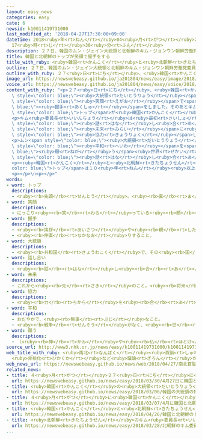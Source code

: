 ```yaml
---
layout: easy_news
categories: easy
cate: 6
newsid: k10011419731000
last_modified_at: '2018-04-27T17:30:00+09:00'
datetime: 2018<ruby>年<rt>ねん</rt></ruby>04<ruby>月<rt>がつ</rt></ruby>27<ruby>日<rt>にち</rt></ruby>
  17<ruby>時<rt>じ</rt></ruby>30<ruby>分<rt>ふん</rt></ruby>
description: ２７日、韓国のムン・ジェイン大統領と北朝鮮のキム・ジョンウン朝鮮労働党委員長が会って話をしました。
title: 韓国と北朝鮮のトップが笑顔で握手をする
title_with_ruby: <ruby>韓国<rt>かんこく</rt></ruby>と<ruby>北朝鮮<rt>きたちょうせん</rt></ruby>のトップが<ruby>笑顔<rt>えがお</rt></ruby>で<ruby>握手<rt>あくしゅ</rt></ruby>をする
outline: ２７日、韓国のムン・ジェイン大統領と北朝鮮のキム・ジョンウン朝鮮労働党委員長が会って話をしました。
outline_with_ruby: ２７<ruby>日<rt>にち</rt></ruby>、<ruby>韓国<rt>かんこく</rt></ruby>のムン・ジェイン<ruby>大統領<rt>だいとうりょう</rt></ruby>と<ruby>北朝鮮<rt>きたちょうせん</rt></ruby>のキム・ジョンウン<ruby>朝鮮労働党委員長<rt>ちょうせんろうどうとういいんちょう</rt></ruby>が<ruby>会<rt>あ</rt></ruby>って<ruby>話<rt>はなし</rt></ruby>をしました。
image_url: https://newswebeasy.github.io/ja201804/news/easy/image/2018/04/27/k10011419731000.jpg
voice_url: https://newswebeasy.github.io/ja201804/news/easy/voice/2018/04/27/k10011419731000.mp4
content_with_ruby: "<p>２７<ruby>日<rt>にち</rt></ruby>、<ruby>韓国<rt>かんこく</rt></ruby>のムン・ジェイン<span\
  \ style=\"color: blue;\"><ruby>大統領<rt>だいとうりょう</rt></ruby></span>と<ruby>北朝鮮<rt>きたちょうせん</rt></ruby>のキム・ジョンウン<ruby>朝鮮労働党委員長<rt>ちょうせんろうどうとういいんちょう</rt></ruby>が<ruby>会<rt>あ</rt></ruby>って<ruby>話<rt>はなし</rt></ruby>をしました。<ruby>２人<rt>ふたり</rt></ruby>は<ruby>韓国<rt>かんこく</rt></ruby>と<ruby>北朝鮮<rt>きたちょうせん</rt></ruby>の<ruby>間<rt>あいだ</rt></ruby>にあるパンムンジョムで<ruby>会<rt>あ</rt></ruby>って、<span\
  \ style=\"color: blue;\"><ruby>笑顔<rt>えがお</rt></ruby></span>で<span style=\"color:\
  \ blue;\"><ruby>握手<rt>あくしゅ</rt></ruby></span>をしました。そのあとキム<ruby>委員長<rt>いいんちょう</rt></ruby>が<ruby>歩<rt>ある</rt></ruby>いて<ruby>韓国<rt>かんこく</rt></ruby>に<ruby>入<rt>はい</rt></ruby>りました。<ruby>北朝鮮<rt>きたちょうせん</rt></ruby>の<span\
  \ style=\"color: blue;\">トップ</span>が<ruby>韓国<rt>かんこく</rt></ruby>に<ruby>入<rt>はい</rt></ruby>ったのは<ruby>初<rt>はじ</rt></ruby>めてです。</p>\n\
  <p>キム<ruby>委員長<rt>いいんちょう</rt></ruby>は<ruby>最初<rt>さいしょ</rt></ruby>に、「<ruby>新<rt>あたら</rt></ruby>しい<ruby>歴史<rt>れきし</rt></ruby>が<ruby>始<rt>はじ</rt></ruby>まります。<span\
  \ style=\"color: blue;\"><ruby>話<rt>はな</rt></ruby>し<ruby>合<rt>あ</rt></ruby>い</span>の<ruby>前<rt>まえ</rt></ruby>に<ruby>戻<rt>もど</rt></ruby>ることがないようにしましょう。これからも<ruby>時々<rt>ときどき</rt></ruby><ruby>会<rt>あ</rt></ruby>って、<span\
  \ style=\"color: blue;\"><ruby>未来<rt>みらい</rt></ruby></span>に<ruby>向<rt>む</rt></ruby>かって<span\
  \ style=\"color: blue;\"><ruby>協力<rt>きょうりょく</rt></ruby></span>していきたいと<ruby>思<rt>おも</rt></ruby>います」と<ruby>言<rt>い</rt></ruby>いました。</p>\n\
  <p>ムン<span style=\"color: blue;\"><ruby>大統領<rt>だいとうりょう</rt></ruby></span>は「<span\
  \ style=\"color: blue;\"><ruby>平和<rt>へいわ</rt></ruby></span>を<span style=\"color:\
  \ blue;\"><ruby>願<rt>ねが</rt></ruby>う</span><ruby>世界<rt>せかい</rt></ruby>の<ruby>人<rt>ひと</rt></ruby>たちに<ruby>大<rt>おお</rt></ruby>きな<ruby>贈<rt>おく</rt></ruby>り<ruby>物<rt>もの</rt></ruby>ができるような<span\
  \ style=\"color: blue;\"><ruby>話<rt>はな</rt></ruby>し<ruby>合<rt>あ</rt></ruby>い</span>にしたいと<ruby>思<rt>おも</rt></ruby>います」と<ruby>言<rt>い</rt></ruby>いました。</p>\n\
  <p><ruby>韓国<rt>かんこく</rt></ruby>と<ruby>北朝鮮<rt>きたちょうせん</rt></ruby>の<span style=\"\
  color: blue;\">トップ</span>は１０<ruby>年<rt>ねん</rt></ruby><ruby>以上<rt>いじょう</rt></ruby><ruby>会<rt>あ</rt></ruby>っていなかったので、<ruby>世界中<rt>せかいじゅう</rt></ruby>のテレビや<ruby>新聞<rt>しんぶん</rt></ruby>などでも<ruby>伝<rt>つた</rt></ruby>えています。</p>\n\
  <p></p>\n<p></p>"
words:
- word: トップ
  descriptions:
  - <ruby><rb>先頭</rb><rt>せんとう</rt></ruby>。<ruby><rb>真</rb><rt>ま</rt></ruby>っ<ruby><rb>先</rb><rt>さき</rt></ruby>。<ruby><rb>一番</rb><rt>いちばん</rt></ruby>。
- word: 笑顔
  descriptions:
  - にっこり<ruby><rb>笑</rb><rt>わら</rt></ruby>っている<ruby><rb>顔</rb><rt>かお</rt></ruby>。
- word: 握手
  descriptions:
  - <ruby><rb>挨拶</rb><rt>あいさつ</rt></ruby>や<ruby><rb>親</rb><rt>した</rt></ruby>しみ、<ruby><rb>喜</rb><rt>よろこ</rt></ruby>びを<ruby><rb>示</rb><rt>しめ</rt></ruby>すために<ruby><rb>手</rb><rt>て</rt></ruby>をにぎり<ruby><rb>合</rb><rt>あ</rt></ruby>うこと。
  - <ruby><rb>仲直</rb><rt>なかなお</rt></ruby>りすること。
- word: 大統領
  descriptions:
  - <ruby><rb>共和国</rb><rt>きょうわこく</rt></ruby>で、その<ruby><rb>国</rb><rt>くに</rt></ruby>を<ruby><rb>代表</rb><rt>だいひょう</rt></ruby>する<ruby><rb>人</rb><rt>ひと</rt></ruby>。
- word: 話し合い
  descriptions:
  - <ruby><rb>話</rb><rt>はな</rt></ruby>し<ruby><rb>合</rb><rt>あ</rt></ruby>うこと。<ruby><rb>相談</rb><rt>そうだん</rt></ruby>。
- word: 未来
  descriptions:
  - これから<ruby><rb>先</rb><rt>さき</rt></ruby>のこと。<ruby><rb>将来</rb><rt>しょうらい</rt></ruby>。
- word: 協力
  descriptions:
  - <ruby><rb>力</rb><rt>ちから</rt></ruby>を<ruby><rb>合</rb><rt>あ</rt></ruby>わせて、ものごとを<ruby><rb>行</rb><rt>おこな</rt></ruby>うこと。
- word: 平和
  descriptions:
  - おだやかで、<ruby><rb>無事</rb><rt>ぶじ</rt></ruby>なこと。
  - <ruby><rb>戦争</rb><rt>せんそう</rt></ruby>がなく、<ruby><rb>世</rb><rt>よ</rt></ruby>の<ruby><rb>中</rb><rt>なか</rt></ruby>が<ruby><rb>無事</rb><rt>ぶじ</rt></ruby>に<ruby><rb>治</rb><rt>おさ</rt></ruby>まっていること。
- word: 願う
  descriptions:
  - （<ruby><rb>神</rb><rt>かみ</rt></ruby>や<ruby><rb>仏</rb><rt>ほとけ</rt></ruby>やほかの<ruby><rb>人</rb><rt>ひと</rt></ruby>に）こうしてほしいと<ruby><rb>思</rb><rt>おも</rt></ruby>う。たのむ。<ruby><rb>望</rb><rt>のぞ</rt></ruby>む。
source_url: http://www3.nhk.or.jp/news/easy/k10011419731000/k10011419731000.html
web_title_with_ruby: <ruby>南北<rt>なんぼく</rt></ruby><ruby>首脳<rt>しゅのう</rt></ruby> <ruby>午前<rt>ごぜん</rt></ruby>の<ruby>会談<rt>かいだん</rt></ruby><ruby>終<rt>お</rt></ruby>わる
  <ruby>非核化<rt>ひかくか</rt></ruby>など<ruby>議論<rt>ぎろん</rt></ruby>か
web_news_url: https://newswebeasy.github.io/news/web/2018/04/27/南北首脳-午前の会談終わる-非核化など議論か
related_news:
- title: ４<ruby>月<rt>がつ</rt></ruby>２７<ruby>日<rt>にち</rt></ruby>に<ruby>韓国<rt>かんこく</rt></ruby>と<ruby>北朝鮮<rt>きたちょうせん</rt></ruby>のトップが<ruby>会<rt>あ</rt></ruby>うと<ruby>決<rt>き</rt></ruby>まる
  url: https://newswebeasy.github.io/news/easy/2018/03/30/4月27日に韓国と北朝鮮のトップが会うと決まる
- title: <ruby>韓国<rt>かんこく</rt></ruby>の<ruby>大統領<rt>だいとうりょう</rt></ruby>の<ruby>特使<rt>とくし</rt></ruby>が<ruby>北朝鮮<rt>きたちょうせん</rt></ruby>のキム<ruby>委員長<rt>いいんちょう</rt></ruby>と<ruby>会<rt>あ</rt></ruby>って<ruby>話<rt>はな</rt></ruby>す
  url: https://newswebeasy.github.io/news/easy/2018/03/06/韓国の大統領の特使が北朝鮮のキム委員長と会って話す
- title: ４<ruby>月<rt>がつ</rt></ruby>に<ruby>韓国<rt>かんこく</rt></ruby>と<ruby>北朝鮮<rt>きたちょうせん</rt></ruby>のトップが<ruby>会<rt>あ</rt></ruby>って<ruby>話<rt>はなし</rt></ruby>をすることが<ruby>決<rt>き</rt></ruby>まる
  url: https://newswebeasy.github.io/news/easy/2018/03/07/4月に韓国と北朝鮮のトップが会って話をすることが決まる
- title: <ruby>韓国<rt>かんこく</rt></ruby>と<ruby>北朝鮮<rt>きたちょうせん</rt></ruby>のトップの<ruby>話<rt>はな</rt></ruby>し<ruby>合<rt>あ</rt></ruby>いに<ruby>世界中<rt>せかいじゅう</rt></ruby>から<ruby>記者<rt>きしゃ</rt></ruby>が<ruby>集<rt>あつ</rt></ruby>まる
  url: https://newswebeasy.github.io/news/easy/2018/04/26/韓国と北朝鮮のトップの話し合いに世界中から記者が集まる
- title: <ruby>北朝鮮<rt>きたちょうせん</rt></ruby>のキム<ruby>委員長<rt>いいんちょう</rt></ruby>が<ruby>中国<rt>ちゅうごく</rt></ruby>に<ruby>行<rt>い</rt></ruby>って<ruby>習<rt>しゅう</rt></ruby><ruby>主席<rt>しゅせき</rt></ruby>と<ruby>会<rt>あ</rt></ruby>う
  url: https://newswebeasy.github.io/news/easy/2018/03/28/北朝鮮のキム委員長が中国に行って習主席と会う
...
```


